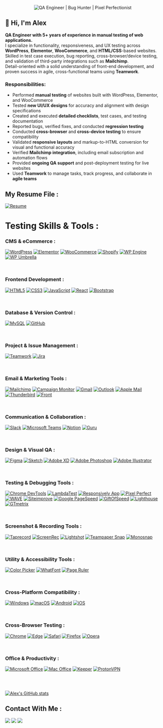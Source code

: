 <p align="center">
  <img src="https://iili.io/3Qtf1Hu.gif" alt="QA Engineer | Bug Hunter | Pixel Perfectionist" />
</p>

## 👋 Hi, I'm Alex
**QA Engineer with 5+ years of experience in manual testing of web applications.**  
I specialize in functionality, responsiveness, and UX testing across **WordPress**, **Elementor**, **WooCommerce**, and **HTML/CSS**-based websites. Skilled in test case execution, bug reporting, cross-browser/device testing, and validation of third-party integrations such as **Mailchimp**.  
Detail-oriented with a solid understanding of front-end development, and proven success in agile, cross-functional teams using **Teamwork**.

### Responsibilities:

-  Performed **manual testing** of websites built with WordPress, Elementor, and WooCommerce  
-  Tested **new UI/UX designs** for accuracy and alignment with design specifications  
-  Created and executed **detailed checklists**, test cases, and testing documentation  
-  Reported bugs, verified fixes, and conducted **regression testing**  
-  Conducted **cross-browser** and **cross-device testing** to ensure compatibility  
-  Validated **responsive layouts** and markup-to-HTML conversion for visual and functional accuracy  
-  Verified **Mailchimp integration**, including email subscription and automation flows  
-  Provided **ongoing QA support** and post-deployment testing for live websites  
-  Used **Teamwork** to manage tasks, track progress, and collaborate in **agile teams**  

## My Resume File :
[![Resume](https://img.icons8.com/?size=100&id=Lg8n3Qwr21ix&format=png&color=000000)](https://github.com/AlexKuchkov/Resume/blob/5a76f7b0f27e6425007a2cb1e7fb2586342d4035/AKResume.pdf)

# Testing Skills & Tools :
### CMS & eCommerce :
[![WordPress](https://img.shields.io/badge/WordPress-21759B?style=for-the-badge&logo=wordpress&logoColor=white)](https://wordpress.org)
[![Elementor](https://img.shields.io/badge/Elementor-92003B?style=for-the-badge&logo=elementor&logoColor=white)](https://elementor.com)
[![WooCommerce](https://img.shields.io/badge/WooCommerce-96588a?style=for-the-badge&logo=woocommerce&logoColor=white)](https://woocommerce.com)
[![Shopify](https://img.shields.io/badge/Shopify-7AB55C?style=for-the-badge&logo=shopify&logoColor=white)](https://shopify.com)
[![WP Engine](https://img.shields.io/badge/WPEngine-0A96F0?style=for-the-badge)](https://wpengine.com)
[![WP Umbrella](https://img.shields.io/badge/WP%20Umbrella-18A0FB?style=for-the-badge)](https://wp-umbrella.com)

</br>

### Frontend Development :
[![HTML5](https://img.shields.io/badge/HTML5-e34f26?style=for-the-badge&logo=html5&logoColor=white)](https://developer.mozilla.org/en-US/docs/Web/Guide/HTML/HTML5)
[![CSS3](https://img.shields.io/badge/CSS3-1572B6?style=for-the-badge&logo=css3&logoColor=white)](https://developer.mozilla.org/en-US/docs/Web/CSS)
[![JavaScript](https://img.shields.io/badge/JavaScript-F7DF1E?style=for-the-badge&logo=javascript&logoColor=black)](https://developer.mozilla.org/en-US/docs/Web/JavaScript)
[![React](https://img.shields.io/badge/React-61DAFB?style=for-the-badge&logo=react&logoColor=black)](https://reactjs.org)
[![Bootstrap](https://img.shields.io/badge/Bootstrap-7952B3?style=for-the-badge&logo=bootstrap&logoColor=white)](https://getbootstrap.com)

</br>

### Database & Version Control :
[![MySQL](https://img.shields.io/badge/MySQL-4479A1?style=for-the-badge&logo=mysql&logoColor=white)](https://www.mysql.com)
[![GitHub](https://img.shields.io/badge/GitHub-181717?style=for-the-badge&logo=github&logoColor=white)](https://github.com)

</br>

### Project & Issue Management :
[![Teamwork](https://img.shields.io/badge/Teamwork-000000?style=for-the-badge&logo=teamwork&logoColor=white)](https://www.teamwork.com)
[![Jira](https://img.shields.io/badge/Jira-0052CC?style=for-the-badge&logo=jira&logoColor=white)](https://www.atlassian.com/software/jira)

</br>

### Email & Marketing Tools :
[![Mailchimp](https://img.shields.io/badge/Mailchimp-FFE01B?style=for-the-badge&logo=mailchimp&logoColor=black)](https://mailchimp.com)
[![Campaign Monitor](https://img.shields.io/badge/Campaign%20Monitor-509CF6?style=for-the-badge&logo=campaignmonitor&logoColor=white)](https://www.campaignmonitor.com)
[![Gmail](https://img.shields.io/badge/Gmail-EA4335?style=for-the-badge&logo=gmail&logoColor=white)](https://mail.google.com)
[![Outlook](https://img.shields.io/badge/Outlook-0072C6?style=for-the-badge&logo=microsoftoutlook&logoColor=white)](https://outlook.live.com)
[![Apple Mail](https://img.shields.io/badge/Mac%20Mail-333333?style=for-the-badge&logo=apple&logoColor=white)](https://www.apple.com/mail/)
[![Thunderbird](https://img.shields.io/badge/Thunderbird-0A84FF?style=for-the-badge&logo=thunderbird&logoColor=white)](https://www.thunderbird.net)
[![Front](https://img.shields.io/badge/Front-FF6F61?style=for-the-badge)](https://front.com)

</br>

### Communication & Collaboration :
[![Slack](https://img.shields.io/badge/Slack-4A154B?style=for-the-badge&logo=slack&logoColor=white)](https://slack.com)
[![Microsoft Teams](https://img.shields.io/badge/Microsoft%20Teams-6264A7?style=for-the-badge&logo=microsoftteams&logoColor=white)](https://www.microsoft.com/en/microsoft-teams)
[![Notion](https://img.shields.io/badge/Notion-000000?style=for-the-badge&logo=notion&logoColor=white)](https://www.notion.so)
[![Guru](https://img.shields.io/badge/Guru-5C6AC4?style=for-the-badge)](https://www.getguru.com)

</br>

### Design & Visual QA :
[![Figma](https://img.shields.io/badge/Figma-F24E1E?style=for-the-badge&logo=figma&logoColor=white)](https://figma.com)
[![Sketch](https://img.shields.io/badge/Sketch-F7B500?style=for-the-badge&logo=sketch&logoColor=black)](https://www.sketch.com/)
[![Adobe XD](https://img.shields.io/badge/Adobe%20XD-FF61F6?style=for-the-badge&logo=adobexd&logoColor=white)](https://www.adobe.com/products/xd.html)
[![Adobe Photoshop](https://img.shields.io/badge/Photoshop-31A8FF?style=for-the-badge&logo=adobephotoshop&logoColor=white)](https://www.adobe.com/products/photoshop.html)
[![Adobe Illustrator](https://img.shields.io/badge/Illustrator-FF9A00?style=for-the-badge&logo=adobeillustrator&logoColor=white)](https://www.adobe.com/products/illustrator.html)

</br>

### Testing & Debugging Tools :
[![Chrome DevTools](https://img.shields.io/badge/DevTools-4285F4?style=for-the-badge&logo=googlechrome&logoColor=white)](https://developer.chrome.com/docs/devtools/)
[![LambdaTest](https://img.shields.io/badge/LambdaTest-00C7B7?style=for-the-badge)](https://www.lambdatest.com)
[![Responsively App](https://img.shields.io/badge/ResponsivelyApp-38B2AC?style=for-the-badge)](https://responsively.app)
[![Pixel Perfect](https://img.shields.io/badge/Pixel%20Perfect-F28D35?style=for-the-badge)](https://addons.mozilla.org/en-US/firefox/addon/pixel-perfect/)
[![WAVE](https://img.shields.io/badge/WAVE%20Accessibility-5C2D91?style=for-the-badge)](https://wave.webaim.org/)
[![Siteimprove](https://img.shields.io/badge/Siteimprove-0B6ABF?style=for-the-badge)](https://siteimprove.com)
[![Google PageSpeed](https://img.shields.io/badge/PageSpeed-4285F4?style=for-the-badge&logo=google&logoColor=white)](https://pagespeed.web.dev)
[![GiftOfSpeed](https://img.shields.io/badge/GiftOfSpeed-009688?style=for-the-badge)](https://www.giftofspeed.com)
[![Lighthouse](https://img.shields.io/badge/Lighthouse-F44B21?style=for-the-badge&logo=lighthouse&logoColor=white)](https://developers.google.com/web/tools/lighthouse)
[![GTmetrix](https://img.shields.io/badge/GTmetrix-008ECC?style=for-the-badge)](https://gtmetrix.com)

</br>

### Screenshot & Recording Tools :
[![Taprecord](https://img.shields.io/badge/Taprecord-FF6F00?style=for-the-badge)](https://taprecord.com)
[![ScreenRec](https://img.shields.io/badge/ScreenRec-1E90FF?style=for-the-badge)](https://screenrec.com)
[![Lightshot](https://img.shields.io/badge/Lightshot-7D3C98?style=for-the-badge)](https://app.prntscr.com)
[![Teampaper Snap](https://img.shields.io/badge/Teampaper-2ECC71?style=for-the-badge)](https://teampaper.me/snap)
[![Monosnap](https://img.shields.io/badge/Monosnap-3498DB?style=for-the-badge)](https://monosnap.com)

</br>

### Utility & Accessibility Tools :
[![Color Picker](https://img.shields.io/badge/ColorPicker-9B59B6?style=for-the-badge)](https://www.google.com/search?q=color+picker)
[![WhatFont](https://img.shields.io/badge/WhatFont-333333?style=for-the-badge)](https://www.chengyinliu.com/whatfont.html)
[![Page Ruler](https://img.shields.io/badge/Page%20Ruler-4285F4?style=for-the-badge&logo=googlechrome&logoColor=white)](https://chrome.google.com/webstore/detail/page-ruler/cgmnfnmlficgeijcalkgnnkigkefkbhd)

</br>

### Cross-Platform Compatibility :
[![Windows](https://img.shields.io/badge/Windows-0078D6?style=for-the-badge&logo=windows&logoColor=white)](https://www.microsoft.com/windows)
[![macOS](https://img.shields.io/badge/macOS-000000?style=for-the-badge&logo=apple&logoColor=white)](https://www.apple.com/macos)
[![Android](https://img.shields.io/badge/Android-3DDC84?style=for-the-badge&logo=android&logoColor=white)](https://www.android.com)
[![iOS](https://img.shields.io/badge/iOS-000000?style=for-the-badge&logo=apple&logoColor=white)](https://www.apple.com/ios)

</br>

### Cross-Browser Testing :
[![Chrome](https://img.shields.io/badge/Chrome-4285F4?style=for-the-badge&logo=googlechrome&logoColor=white)](https://www.google.com/chrome)
[![Edge](https://img.shields.io/badge/Edge-0078D7?style=for-the-badge&logo=microsoftedge&logoColor=white)](https://www.microsoft.com/edge)
[![Safari](https://img.shields.io/badge/Safari-1C1C1C?style=for-the-badge&logo=safari&logoColor=white)](https://support.apple.com/safari)
[![Firefox](https://img.shields.io/badge/Firefox-FF7139?style=for-the-badge&logo=firefox-browser&logoColor=white)](https://www.mozilla.org/firefox)
[![Opera](https://img.shields.io/badge/Opera-FF1B2D?style=for-the-badge&logo=opera&logoColor=white)](https://www.opera.com)

</br>

### Office & Productivity :
[![Microsoft Office](https://img.shields.io/badge/Microsoft%20Office-D83B01?style=for-the-badge&logo=microsoftoffice&logoColor=white)](https://www.microsoft.com/microsoft-365)
[![Mac Office](https://img.shields.io/badge/Mac%20Office-000000?style=for-the-badge&logo=apple&logoColor=white)](https://www.apple.com/iwork/)
[![Keeper](https://img.shields.io/badge/Keeper-FFB400?style=for-the-badge)](https://www.keepersecurity.com)
[![ProtonVPN](https://img.shields.io/badge/ProtonVPN-8B89CC?style=for-the-badge)](https://protonvpn.com)

</br>
</br>

[![Alex's GitHub stats](https://github-readme-stats.vercel.app/api?username=AlexKuchkov&show_icons=true&theme=transparent)](#)




## Contact With Me :

[<img src="https://custom-icon-badges.demolab.com/badge/LinkedIn-0A66C2?logo=linkedin-white&logoColor=fff" />](https://www.linkedin.com/in/alexkuchkov)
[<img src="https://img.shields.io/badge/Telegram-2CA5E0?logo=telegram&logoColor=white" />](https://t.me/Hollister89)
[<img src="https://img.shields.io/badge/Gmail-D14836?logo=gmail&logoColor=white" />](mailto:alexku4kov@gmail.com)










